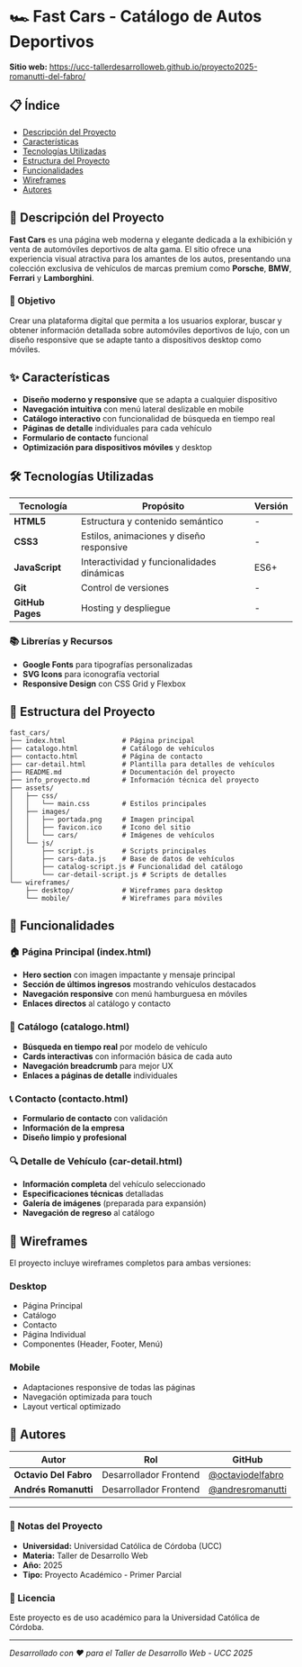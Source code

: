 # 🏎️ Fast Cars - Catálogo de Autos Deportivos

**Sitio web:** https://ucc-tallerdesarrolloweb.github.io/proyecto2025-romanutti-del-fabro/

## 📋 Índice

- [Descripción del Proyecto](#descripción-del-proyecto)
- [Características](#características)
- [Tecnologías Utilizadas](#tecnologías-utilizadas)
- [Estructura del Proyecto](#estructura-del-proyecto)
- [Funcionalidades](#funcionalidades)
- [Wireframes](#wireframes)
- [Autores](#autores)

## 📖 Descripción del Proyecto

**Fast Cars** es una página web moderna y elegante dedicada a la exhibición y venta de automóviles deportivos de alta gama. El sitio ofrece una experiencia visual atractiva para los amantes de los autos, presentando una colección exclusiva de vehículos de marcas premium como **Porsche**, **BMW**, **Ferrari** y **Lamborghini**.

### 🎯 Objetivo

Crear una plataforma digital que permita a los usuarios explorar, buscar y obtener información detallada sobre automóviles deportivos de lujo, con un diseño responsive que se adapte tanto a dispositivos desktop como móviles.

## ✨ Características

- **Diseño moderno y responsive** que se adapta a cualquier dispositivo
- **Navegación intuitiva** con menú lateral deslizable en mobile
- **Catálogo interactivo** con funcionalidad de búsqueda en tiempo real
- **Páginas de detalle** individuales para cada vehículo
- **Formulario de contacto** funcional
- **Optimización para dispositivos móviles** y desktop

## 🛠️ Tecnologías Utilizadas

| Tecnología       | Propósito                                  | Versión |
| ---------------- | ------------------------------------------ | ------- |
| **HTML5**        | Estructura y contenido semántico           | -       |
| **CSS3**         | Estilos, animaciones y diseño responsive   | -       |
| **JavaScript**   | Interactividad y funcionalidades dinámicas | ES6+    |
| **Git**          | Control de versiones                       | -       |
| **GitHub Pages** | Hosting y despliegue                       | -       |

### 📚 Librerías y Recursos

- **Google Fonts** para tipografías personalizadas
- **SVG Icons** para iconografía vectorial
- **Responsive Design** con CSS Grid y Flexbox

## 📁 Estructura del Proyecto

```
fast_cars/
├── index.html              # Página principal
├── catalogo.html           # Catálogo de vehículos
├── contacto.html           # Página de contacto
├── car-detail.html         # Plantilla para detalles de vehículos
├── README.md               # Documentación del proyecto
├── info_proyecto.md        # Información técnica del proyecto
├── assets/
│   ├── css/
│   │   └── main.css        # Estilos principales
│   ├── images/
│   │   ├── portada.png     # Imagen principal
│   │   ├── favicon.ico     # Icono del sitio
│   │   └── cars/           # Imágenes de vehículos
│   └── js/
│       ├── script.js       # Scripts principales
│       ├── cars-data.js    # Base de datos de vehículos
│       ├── catalog-script.js # Funcionalidad del catálogo
│       └── car-detail-script.js # Scripts de detalles
└── wireframes/
    ├── desktop/            # Wireframes para desktop
    └── mobile/             # Wireframes para móviles
```

## 🚀 Funcionalidades

### 🏠 Página Principal (index.html)

- **Hero section** con imagen impactante y mensaje principal
- **Sección de últimos ingresos** mostrando vehículos destacados
- **Navegación responsive** con menú hamburguesa en móviles
- **Enlaces directos** al catálogo y contacto

### 🚗 Catálogo (catalogo.html)

- **Búsqueda en tiempo real** por modelo de vehículo
- **Cards interactivas** con información básica de cada auto
- **Navegación breadcrumb** para mejor UX
- **Enlaces a páginas de detalle** individuales

### 📞 Contacto (contacto.html)

- **Formulario de contacto** con validación
- **Información de la empresa**
- **Diseño limpio y profesional**

### 🔍 Detalle de Vehículo (car-detail.html)

- **Información completa** del vehículo seleccionado
- **Especificaciones técnicas** detalladas
- **Galería de imágenes** (preparada para expansión)
- **Navegación de regreso** al catálogo

## 🎨 Wireframes

El proyecto incluye wireframes completos para ambas versiones:

### Desktop

- Página Principal
- Catálogo
- Contacto
- Página Individual
- Componentes (Header, Footer, Menú)

### Mobile

- Adaptaciones responsive de todas las páginas
- Navegación optimizada para touch
- Layout vertical optimizado

## 👥 Autores

| Autor                 | Rol                    | GitHub                                                 |
| --------------------- | ---------------------- | ------------------------------------------------------ |
| **Octavio Del Fabro** | Desarrollador Frontend | [@octaviodelfabro](https://github.com/octaviodelfabro) |
| **Andrés Romanutti**  | Desarrollador Frontend | [@andresromanutti](https://github.com/andresromanutti) |

---

### 📝 Notas del Proyecto

- **Universidad:** Universidad Católica de Córdoba (UCC)
- **Materia:** Taller de Desarrollo Web
- **Año:** 2025
- **Tipo:** Proyecto Académico - Primer Parcial

### 📄 Licencia

Este proyecto es de uso académico para la Universidad Católica de Córdoba.

---

_Desarrollado con ❤️ para el Taller de Desarrollo Web - UCC 2025_
